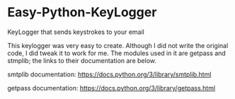 # Easy-Python-KeyLogger
KeyLogger that sends keystrokes to your email

This keylogger was very easy to create.   Although I did not write the original code, I did tweak it to work for me.  The modules used in it are getpass and stmplib; the links to their documentation are below. 

smtplib documentation: https://docs.python.org/3/library/smtplib.html

getpass documentation: https://docs.python.org/3/library/getpass.html
